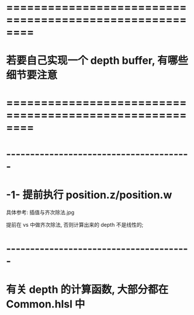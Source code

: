 

# ======================================================== #
#       若要自己实现一个 depth buffer, 有哪些细节要注意
# ======================================================== #

# --------------------------------------- #
# -1- 提前执行 position.z/position.w
具体参考: 插值与齐次除法.jpg

提前在 vs 中做齐次除法, 否则计算出来的 depth 不是线性的;




# --------------------------------------- #
#   有关 depth 的计算函数, 大部分都在 Common.hlsl 中












































